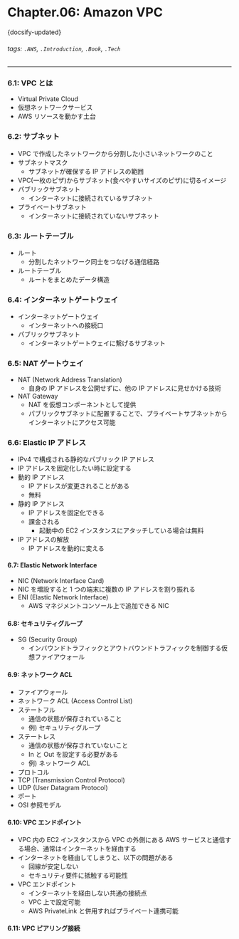 # Chapter.06: Amazon VPC

{docsify-updated}

###### tags: `.AWS`, `.Introduction`, `.Book`, `.Tech`

---

### 6.1: VPC とは

- Virtual Private Cloud
- 仮想ネットワークサービス
- AWS リソースを動かす土台

### 6.2: サブネット

- VPC で作成したネットワークから分割した小さいネットワークのこと
- サブネットマスク
  - サブネットが確保する IP アドレスの範囲
- VPC(一枚のピザ)からサブネット(食べやすいサイズのピザ)に切るイメージ
- パブリックサブネット
  - インターネットに接続されているサブネット
- プライベートサブネット
  - インターネットに接続されていないサブネット

### 6.3: ルートテーブル

- ルート
  - 分割したネットワーク同士をつなげる通信経路
- ルートテーブル
  - ルートをまとめたデータ構造

### 6.4: インターネットゲートウェイ

- インターネットゲートウェイ
  - インターネットへの接続口
- パブリックサブネット
  - インターネットゲートウェイに繋げるサブネット

### 6.5: NAT ゲートウェイ

- NAT (Network Address Translation)
  - 自身の IP アドレスを公開せずに、他の IP アドレスに見せかける技術
- NAT Gateway
  - NAT を仮想コンポーネントとして提供
  - パブリックサブネットに配置することで、プライベートサブネットからインターネットにアクセス可能

### 6.6: Elastic IP アドレス

- IPv4 で構成される静的なパブリック IP アドレス
- IP アドレスを固定化したい時に設定する
- 動的 IP アドレス
  - IP アドレスが変更されることがある
  - 無料
- 静的 IP アドレス
  - IP アドレスを固定化できる
  - 課金される
    - 起動中の EC2 インスタンスにアタッチしている場合は無料
- IP アドレスの解放
  - IP アドレスを動的に変える

#### 6.7: Elastic Network Interface

- NIC (Network Interface Card)
- NIC を増設すると 1 つの端末に複数の IP アドレスを割り振れる
- ENI (Elastic Network Interface)
  - AWS マネジメントコンソール上で追加できる NIC

#### 6.8: セキュリティグループ

- SG (Security Group)
  - インバウンドトラフィックとアウトバウンドトラフィックを制御する仮想ファイアウォール

#### 6.9: ネットワーク ACL

- ファイアウォール
- ネットワーク ACL (Access Control List)
- ステートフル
  - 通信の状態が保存されていること
  - 例) セキュリティグループ
- ステートレス
  - 通信の状態が保存されていないこと
  - In と Out を設定する必要がある
  - 例) ネットワーク ACL
- プロトコル
- TCP (Transmission Control Protocol)
- UDP (User Datagram Protocol)
- ポート
- OSI 参照モデル

#### 6.10: VPC エンドポイント

- VPC 内の EC2 インスタンスから VPC の外側にある AWS サービスと通信する場合、通常はインターネットを経由する
- インターネットを経由してしまうと、以下の問題がある
  - 回線が安定しない
  - セキュリティ要件に抵触する可能性
- VPC エンドポイント
  - インターネットを経由しない共通の接続点
  - VPC 上で設定可能
  - AWS PrivateLink と併用すればプライベート連携可能

#### 6.11: VPC ピアリング接続
